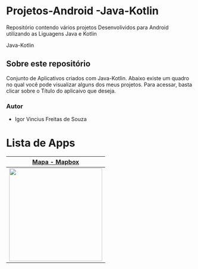 # Projetos-Android -Java-Kotlin
Repositório contendo vários projetos Desenvolividos para Android utilizando as Liguagens Java e Kotlin

Java-Kotlin
## Sobre este repositório
Conjunto de Aplicativos criados com Java-Kotlin. Abaixo existe um quadro no qual você pode visualizar alguns dos meus projetos. Para acessar, basta clicar sobre o Título do aplicaivo que deseja.

### Autor

* Igor Vincius Freitas de Souza
 
# Lista de Apps

 | [**Mapa - Mapbox**](https://github.com/igor1043/KotlinMapboxTeste)      | 
|------------|
|  <img src="https://github.com/igor1043/Projetos-Android-Java-Kotlin/blob/main/screenshots/Teste%20JavaKotlin.jpg" width="250"> |

